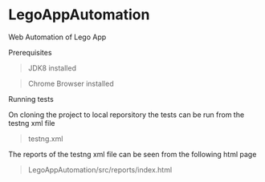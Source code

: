 # LegoAppAutomation
Web Automation of Lego App


Prerequisites

>JDK8 installed

>Chrome Browser installed


Running tests

On cloning the project to local reporsitory the tests can be run from the testng xml file

> testng.xml 

The reports of the testng xml file can be seen from the following html page

 > LegoAppAutomation/src/reports/index.html

